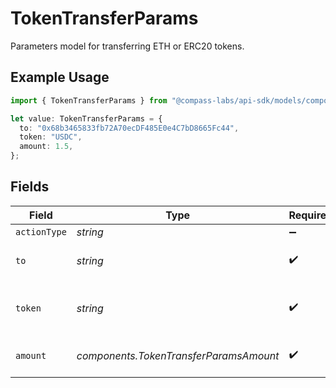 # TokenTransferParams

Parameters model for transferring ETH or ERC20 tokens.

## Example Usage

```typescript
import { TokenTransferParams } from "@compass-labs/api-sdk/models/components";

let value: TokenTransferParams = {
  to: "0x68b3465833fb72A70ecDF485E0e4C7bD8665Fc44",
  token: "USDC",
  amount: 1.5,
};
```

## Fields

| Field                                           | Type                                            | Required                                        | Description                                     | Example                                         |
| ----------------------------------------------- | ----------------------------------------------- | ----------------------------------------------- | ----------------------------------------------- | ----------------------------------------------- |
| `actionType`                                    | *string*                                        | :heavy_minus_sign:                              | N/A                                             |                                                 |
| `to`                                            | *string*                                        | :heavy_check_mark:                              | The recipient of the tokens.                    | 0x68b3465833fb72A70ecDF485E0e4C7bD8665Fc44      |
| `token`                                         | *string*                                        | :heavy_check_mark:                              | The symbol or address of the token to transfer. | USDC                                            |
| `amount`                                        | *components.TokenTransferParamsAmount*          | :heavy_check_mark:                              | Amount of token to transfer                     | 1.5                                             |